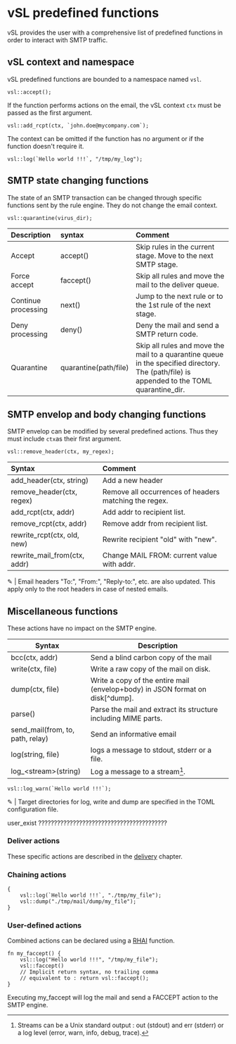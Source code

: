 # vSL predefined functions

vSL provides the user with a comprehensive list of predefined functions in order to interact with SMTP traffic. 

## vSL context and namespace

vSL predefined functions are bounded to a namespace named `vsl`. 

```rust,ignore
vsl::accept();      
```

If the function performs actions on the email, the vSL context `ctx` must be passed as the first argument.

```rust,ignore
vsl::add_rcpt(ctx, `john.doe@mycompany.com`);
```

The context can be omitted if the function has no argument or if the function doesn't require it.

```rust,ignore
vsl::log(`Hello world !!!`, "/tmp/my_log");   
```

## SMTP state changing functions

The state of an SMTP transaction can be changed through specific functions sent by the rule engine. They do not change the email context.

```rust,ignore
vsl::quarantine(virus_dir);   
```

| Description |  syntax | Comment
| :--- | :--- | :---
| Accept | accept() | Skip rules in the current stage. Move to the next SMTP stage.
| Force accept | faccept() |Skip all rules and move the mail to the deliver queue.
| Continue processing | next() | Jump to the next rule or to the 1st rule of the next stage.
| Deny processing | deny() | Deny the mail and send a SMTP return code.
| Quarantine | quarantine(path/file) | Skip all rules and move the mail to a quarantine queue in the specified directory. The (path/file) is appended to the TOML quarantine_dir.

## SMTP envelop and body changing functions

SMTP envelop can be modified by several predefined actions. Thus they must include `ctx`as their first argument.

```rust,ignore
vsl::remove_header(ctx, my_regex);   
```

Syntax | Comment
| :--- | :---
| add_header(ctx, string) | Add a new header
| remove_header(ctx, regex) | Remove all occurrences of headers matching the regex.
| add_rcpt(ctx, addr) | Add addr to recipient list.
| remove_rcpt(ctx, addr) | Remove addr from recipient list.
| rewrite_rcpt(ctx, old, new) | Rewrite recipient "old" with "new".
| rewrite_mail_from(ctx, addr) | Change MAIL FROM: current value with addr.

&#9998; | Email headers "To:", "From:", "Reply-to:", etc. are also updated.
This apply only to the root headers in case of nested emails.

## Miscellaneous functions

These actions have no impact on the SMTP engine.

Syntax | Description
| ---- | ---- |
| bcc(ctx, addr) | Send a blind carbon copy of the mail
| write(ctx, file) | Write a raw copy of the mail on disk.
| dump(ctx, file) | Write a copy of the entire mail (envelop+body) in JSON format on disk[^dump].
| parse() | Parse the mail and extract its structure including MIME parts.
| send_mail(from, to, path, relay) | Send an informative email
| log(string, file) | logs a message to stdout, stderr or a file.
| log_\<stream>(string) | Log a message to a stream[^stream].

[^stream]: Streams can be a Unix standard output : out (stdout) and err (stderr) or a log level (error, warn, info, debug, trace).

```rust,ignore
vsl::log_warn(`Hello world !!!`);
```


&#9998; | Target directories for log, write and dump are specified in the TOML configuration file.

user_exist ?????????????????????????????????????????

### Deliver actions

These specific actions are described in the [delivery] chapter.

[delivery]: delivery.md

### Chaining actions

```rust,ignore
{
    vsl::log(`Hello world !!!`, "./tmp/my_file");
    vsl::dump("./tmp/mail/dump/my_file");
}
```

### User-defined actions

Combined actions can be declared using a [RHAI](https://rhai.rs/) function. 

```rust,ignore
fn my_faccept() {                              
    vsl::log("Hello world !!!", "/tmp/my_file");
    vsl::faccept()
    // Implicit return syntax, no trailing comma
    // equivalent to : return vsl::faccept();
}
```

Executing my_faccept will log the mail and send a FACCEPT action to the SMTP engine.